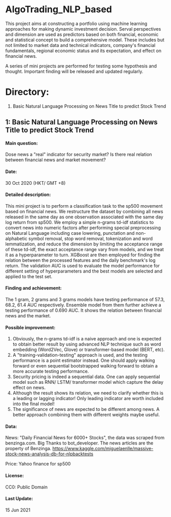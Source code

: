 # AlgoTrading_NLP_based
This project aims at constructing a portfolio using machine learning approaches for making dynamic investment decision. Serval perspectives and dimension are used as predictors based on both financial, economic and statistical concept to build a comprehensive model. These includes but not limited to market data and technical indicators, company's financial fundamentals, regional economic status and its expectation, and effect on financial news. 

A series of mini projects are performed for testing some hypothesis and thought. Important finding will be released and updated regularly. 


# Directory:
1. Basic Natural Language Processing on News Title to predict Stock Trend


## 1: Basic Natural Language Processing on News Title to predict Stock Trend
#### Main question: 
Dose news a "real" indicator for security market? Is there real relation between financial news and market movement?

#### Date: 
30 Oct 2020 (HKT/ GMT +8)

#### Detailed description: 
This mini project is to perform a classification task to the sp500 movement based on financial news. We restructure the dataset by combining all news released in the same day as one observation associated with the same day log return from sp500. We employ a simple n-grams td-idf statistics to convert news into numeric factors after performing special preprocessing on Natural Language including case lowering, punctation and non-alphabetic symbol removal, stop word removal, tokenization and word lemmatization, and reduce the dimension by limiting the acceptance range of these td-idf, the exact acceptance range vary from models, and we treat it as a hyperparameter to turn. XGBoost are then employed for finding the relation between the processed features and the daily benchmark's log return. The validation AUC is used to evaluate the model performance for different setting of hyperparameters and the best models are selected and applied to the test set.

#### Finding and achievement: 
The 1 gram, 2 grams and 3 grams models have testing performance of 57.3, 68.2, 61.4 AUC respectively. Ensemble model from them further achieve a testing performance of 0.690 AUC. It shows the relation between financial news and the market. 

#### Possible improvement: 
1. Obviously, the n-grams td-idf is a naive approach and one is expected to obtain better result by using advanced NLP technique such as word embedding (Word2Vec, Glove) or transformer-based model (BERT, etc). 
2. A "training-validation-testing" approach is used, and the testing performance is a point estimator instead. One should apply walking forward or even sequential bootstrapped walking forward to obtain a more accurate testing performance.
3. Security pricing is indeed a sequential data. One can apply sequential model such as RNN/ LSTM/ transformer model which capture the delay effect on news. 
4. Although the result shows its relation, we need to clarify whether this is a leading or lagging indicator! Only leading indicator are worth included into the final model!
5. The significance of news are expected to be different among news. A better approach combining them with different weights maybe useful. 

#### Data: 
News: "Daily Financial News for 6000+ Stocks", the data was scraped from benzinga.com. Big Thanks to bot_developer. The news articles are the property of Benzinga. https://www.kaggle.com/miguelaenlle/massive-stock-news-analysis-db-for-nlpbacktests 

Price: Yahoo finance for sp500

#### License: 
CC0: Public Domain

#### Last Update: 
15 Jun 2021

